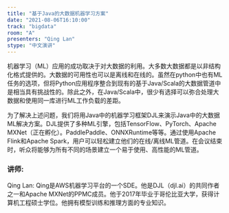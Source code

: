 ```yaml
---
title: "基于Java的大数据机器学习方案"
date: "2021-08-06T16:10:00" 
track: "bigdata"
room: "A"
presenters: "Qing Lan"
stype: "中文演讲"
---
```

机器学习（ML）应用的成功取决于对大数据的利用。大多数大数据都是以非结构化格式提供的。大数据的可用性也可以是离线和在线的。虽然在python中也有ML任务的选项，但将Python应用程序整合到现有的基于Java/Scala的大数据管道中是相当具有挑战性的。除此之外，在Java/Scala中，很少有选择可以弥合处理大数据和使用同一库进行ML工作负载的差距。

为了解决上述问题，我们将用Java中的机器学习框架DJL来演示Java中的大数据ML解决方案。DJL提供了多种ML引擎，包括TensorFlow、PyTorch、Apache MXNet（正在孵化）。PaddlePaddle、ONNXRuntime等等。通过使用Apache Flink和Apache Spark，用户可以轻松建立他们的在线/离线ML管道。在会议结束时，听众将能够为所有不同的场景建立一个易于使用、高性能的ML管道。
 ### 讲师: 
 Qing Lan:  Qing是AWS机器学习平台的一个SDE。他是DJL（djl.ai）的共同作者之一和Apache MXNet的PPMC成员。他于2017年毕业于哥伦比亚大学，获得计算机工程硕士学位。他拥有模型训练和推理方面的专业知识。
